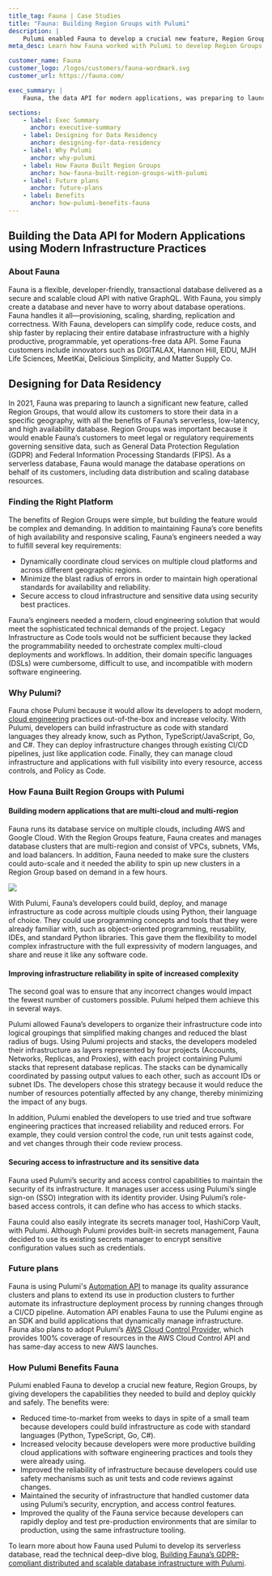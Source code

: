 ```yaml
---
title_tag: Fauna | Case Studies
title: "Fauna: Building Region Groups with Pulumi"
description: |
    Pulumi enabled Fauna to develop a crucial new feature, Region Groups, by giving developers a way of building and deploying multi-cloud applications quickly and safely with software engineering.
meta_desc: Learn how Fauna worked with Pulumi to develop Region Groups by giving developers the capabilities they needed to build and deploy quickly and safely.

customer_name: Fauna
customer_logo: /logos/customers/fauna-wordmark.svg
customer_url: https://fauna.com/

exec_summary: |
    Fauna, the data API for modern applications, was preparing to launch a major new feature that would allow its customers to meet local data residency requirements with all the benefits of distributed, serverless databases. With a short timeline and small team, Fauna’s developers needed a universal infrastructure-as-code solution that would support the project’s complex requirements, including multi-cloud and multi-region support. They also wanted to increase their velocity by using software engineering practices with infrastructure. By using the Pulumi Cloud Engineering Platform, Fauna shortened its time-to-market from weeks to days because its developers could build, deploy, and manage multi-cloud applications faster than before using their language of choice, Python. Pulumi also allowed them to apply software engineering practices to infrastructure, which increased developer productivity and infrastructure reliability.

sections:
    - label: Exec Summary
      anchor: executive-summary
    - label: Designing for Data Residency
      anchor: designing-for-data-residency
    - label: Why Pulumi
      anchor: why-pulumi
    - label: How Fauna Built Region Groups
      anchor: how-fauna-built-region-groups-with-pulumi
    - label: Future plans
      anchor: future-plans
    - label: Benefits
      anchor: how-pulumi-benefits-fauna
---
```

## Building the Data API for Modern Applications using Modern Infrastructure Practices

### About Fauna

Fauna is a flexible, developer-friendly, transactional database delivered as a secure and scalable cloud API with native GraphQL. With Fauna, you simply create a database and never have to worry about database operations. Fauna handles it all—provisioning, scaling, sharding, replication and correctness. With Fauna, developers can simplify code, reduce costs, and ship faster by replacing their entire database infrastructure with a highly productive, programmable, yet operations-free data API. Some Fauna customers include innovators such as DIGITALAX, Hannon Hill, EIDU, MJH Life Sciences, MeetKai, Delicious Simplicity, and Matter Supply Co.

## Designing for Data Residency

In 2021, Fauna was preparing to launch a significant new feature, called Region Groups, that would allow its customers to store their data in a specific geography, with all the benefits of Fauna’s serverless, low-latency, and high availability database. Region Groups was important because it would enable Fauna’s customers to meet legal or regulatory requirements governing sensitive data, such as General Data Protection Regulation (GDPR) and Federal Information Processing Standards (FIPS). As a serverless database, Fauna would manage the database operations on behalf of its customers, including data distribution and scaling database resources.

### Finding the Right Platform

The benefits of Region Groups were simple, but building the feature would be complex and demanding. In addition to maintaining Fauna’s core benefits of high availability and responsive scaling, Fauna’s engineers needed a way to fulfill several key requirements:

- Dynamically coordinate cloud services on multiple cloud platforms and across different geographic regions.
- Minimize the blast radius of errors in order to maintain high operational standards for availability and reliability.
- Secure access to cloud infrastructure and sensitive data using security best practices.

Fauna’s engineers needed a modern, cloud engineering solution that would meet the sophisticated technical demands of the project. Legacy Infrastructure as Code tools would not be sufficient because they lacked the programmability needed to orchestrate complex multi-cloud deployments and workflows. In addition, their domain specific languages (DSLs) were cumbersome, difficult to use, and incompatible with modern software engineering.

### Why Pulumi?

Fauna chose Pulumi because it would allow its developers to adopt modern, [cloud engineering](/cloud-engineering/) practices out-of-the-box and increase velocity. With Pulumi, developers can build infrastructure as code with standard languages they already know, such as Python, TypeScript/JavaScript, Go, and C#. They can deploy infrastructure changes through existing CI/CD pipelines, just like application code. Finally, they can manage cloud infrastructure and applications with full visibility into every resource, access controls, and Policy as Code.

### How Fauna Built Region Groups with Pulumi

#### Building modern applications that are multi-cloud and multi-region

Fauna runs its database service on multiple clouds, including AWS and Google Cloud. With the Region Groups feature, Fauna creates and manages database clusters that are multi-region and consist of VPCs, subnets, VMs, and load balancers. In addition, Fauna needed to make sure the clusters could auto-scale and it needed the ability to spin up new clusters in a Region Group based on demand in a few hours.

<img class="block mx-auto md:max-w-4xl my-8" src="/images/case-studies/fauna-architecture-diagram.png">

With Pulumi, Fauna’s developers could build, deploy, and manage infrastructure as code across multiple clouds using Python, their language of choice. They could use programming concepts and tools that they were already familiar with, such as object-oriented programming, reusability, IDEs, and standard Python libraries. This gave them the flexibility to model complex infrastructure with the full expressivity of modern languages, and share and reuse it like any software code.

#### Improving infrastructure reliability in spite of increased complexity

The second goal was to ensure that any incorrect changes would impact the fewest number of customers possible. Pulumi helped them achieve this in several ways.

Pulumi allowed Fauna’s developers to organize their infrastructure code into logical groupings that simplified making changes and reduced the blast radius of bugs. Using Pulumi projects and stacks, the developers modeled their infrastructure as layers represented by four projects (Accounts, Networks, Replicas, and Proxies), with each project containing Pulumi stacks that represent database replicas. The stacks can be dynamically coordinated by passing output values to each other, such as account IDs or subnet IDs. The developers chose this strategy because it would reduce the number of resources potentially affected by any change, thereby minimizing the impact of any bugs.

In addition, Pulumi enabled the developers to use tried and true software engineering practices that increased reliability and reduced errors. For example, they could version control the code, run unit tests against code, and vet changes through their code review process.

#### Securing access to infrastructure and its sensitive data

Fauna used Pulumi’s security and access control capabilities to maintain the security of its infrastructure. It manages user access using Pulumi’s single sign-on (SSO) integration with its identity provider. Using Pulumi’s role-based access controls, it can define who has access to which stacks.

Fauna could also easily integrate its secrets manager tool, HashiCorp Vault, with Pulumi. Although Pulumi provides built-in secrets management, Fauna decided to use its existing secrets manager to encrypt sensitive configuration values such as credentials.

### Future plans

Fauna is using Pulumi's [Automation API](/automation/) to manage its quality assurance clusters and plans to extend its use in production clusters to further automate its infrastructure deployment process by running changes through a CI/CD pipeline. Automation API enables Fauna to use the Pulumi engine as an SDK and build applications that dynamically manage infrastructure. Fauna also plans to adopt Pulumi’s [AWS Cloud Control Provider](/registry/packages/aws-native/), which provides 100% coverage of resources in the AWS Cloud Control API and has same-day access to new AWS launches.

### How Pulumi Benefits Fauna

Pulumi enabled Fauna to develop a crucial new feature, Region Groups, by giving developers the capabilities they needed to build and deploy quickly and safely. The benefits were:

- Reduced time-to-market from weeks to days in spite of a small team because developers could build infrastructure as code with standard languages (Python, TypeScript, Go, C#).
- Increased velocity because developers were more productive building cloud applications with software engineering practices and tools they were already using.
- Improved the reliability of infrastructure because developers could use safety mechanisms such as unit tests and code reviews against changes.
- Maintained the security of infrastructure that handled customer data using Pulumi’s security, encryption, and access control features.
- Improved the quality of the Fauna service because developers can rapidly deploy and test pre-production environments that are similar to production, using the same infrastructure tooling.

To learn more about how Fauna used Pulumi to develop its serverless database, read the technical deep-dive blog, <a href="https://fauna.com/blog/building-faunas-gdpr-compliant-distributed-and-scalable-database/" target="_blank" rel="noopener noreferrer">Building Fauna’s GDPR-compliant distributed and scalable database infrastructure with Pulumi</a>.
